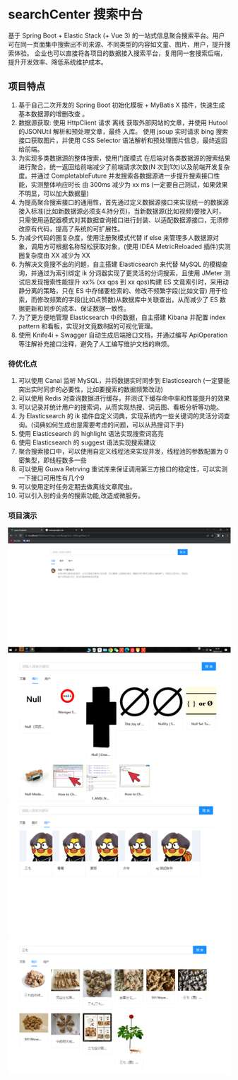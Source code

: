 # searchCenter 搜索中台
基于 Spring Boot + Elastic Stack (+ Vue 3) 的一站式信息聚合搜索平台。用户可在同一页面集中搜索出不司来源、不同类型的内容如文童、图片、用户，提升搜索体验。
企业也可以直接将各项目的数据接入搜索平台，复用同一套搜索后端，提升开发效率、降低系统维护成本。 
## 项目特点
1. 基于自己二次开发的 Spring Boot 初始化模板 + MyBatis X 插件，快速生成基本数据源的增删改查 。
2. 数据源获取:
    使用 HttpClient 请求 离线 获取外部网站的文章，并使用 Hutool 的JSONUtil 解析和预处理文章，最终 入库。
    使用 jsoup 实时请求 bing 搜索接口获取图片，并使用 CSS Selector 语法解析和预处理图片信息，最终返回给前端。
3. 为实现多类数据源的整体搜索，使用门面模式 在后端对各类数据源的搜索结果进行聚合，统一返回给前端减少了前端请求次数(N 次到1次)以及前端开发复杂度。并通过 CompletableFuture 并发搜索各数据源进一步提升搜索接口性能，实测整体响应时长 由 300ms 减少为 xx ms (一定要自己测试，如果效果不明显，可以加大数据量)
4. 为提高聚合搜索接口的通用性，首先通过定义数据源接口来实现统一的数据源接入标准(比如新数据源必须支4.持分页)，当新数据源(比如视频)要接入时，只需使用适配器模式对其数据查询接口进行封装、以适配数据源接口，无须修改原有代码，提高了系统的可扩展性。
5. 为减少代码的圈复杂度，使用注册聚模式代替 if else 来管理多人数据源对象，调用方可根据名称轻松获取对象，(使用 IDEA MetricReloaded 插件)实测圈复杂度由 XX 减少为 XX
6. 为解决文竟搜不出的问题，自主搭建 Elasticsearch 来代替 MySQL 的模糊查询，并通过为索引绑定 ik 分词器实现了更灵活的分词搜索，且使用 JMeter 测试后发现搜索性能提升 xx% (xx qps 到 xx qps)构建 ES 文竟索引时，采用动静分离的策略，只在 ES 中存储要检索的、修改不频繁字段(比如文音) 用于检索，而修改频繁的字段(比如点赞数)从数据库中关联查出，从而减少了 ES 数据更新和同步的成本、保证数据一致性。
7. 为了更方便地管理 Elasticsearch 中的数据，自主搭建 Kibana 并配置 index pattern 和看板，实现对文竟数8据的可视化管理。
8. 使用 Knife4i + Swagger 自动生成后端接口文档，并通过编写 ApiOperation 等注解补充接口注释，避免了人工编写维护文档的麻烦。

### 待优化点
1. 可以使用 Canal 监听 MySQL，并将数据实时同步到 Elasticsearch (一定要能突出实时同步的必要性，比如要搜索的数据频繁改动)
2. 可以使用 Redis 对查询数据进行缓存，并测试下缓存命中率和性能提升的效果
3. 可以记录并统计用户的搜索词，从而实现热搜、词云图、看板分析等功能。
4. 为 Elasticsearch 的 ik 插件自定义词典，实现系统内一些关键词的灵活分词查询。(词典如何生成也是需要考虑的问题，可以从热搜词下手)
5. 使用 Elasticsearch 的 highlight 语法实现搜索词高亮
6. 使用 Elasticsearch 的 suggest 语法实现搜索建议
7. 聚合搜索接口中，可以使用自定义线程池来实现并发，线程池的参数配置为 0 密集型，即线程数多一些
8. 可以使用 Guava Retrving 重试库来保证调用第三方接口的稳定性，可以实测一下接口可用性有几个9
9. 可以使用定时任务定期去做离线文章爬虫。
10. 可以引入别的业务的搜索功能,改造成微服务。

### 项目演示
![img.png](img/img.png)
![img_1.png](img/img_1.png)
![img_2.png](img/img_2.png)
![img.png](img/img_3.png)